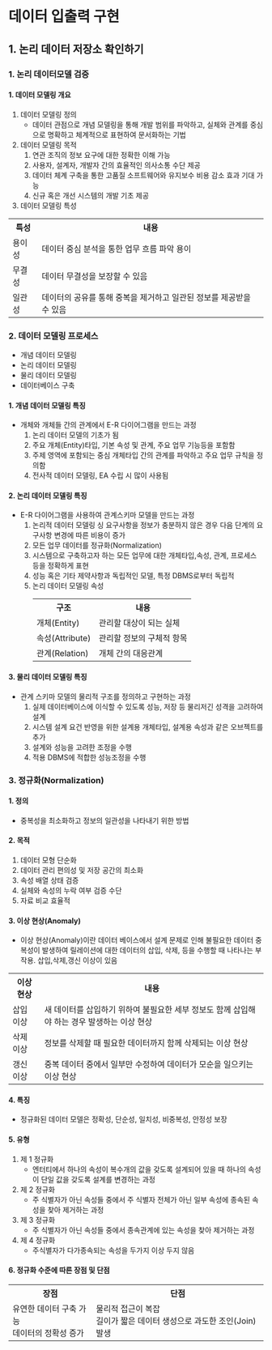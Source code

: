 # 데이터 입출력 구현

## 1. 논리 데이터 저장소 확인하기
### 1. 논리 데이터모델 검증
#### 1. 데이터 모델링 개요
1. 데이터 모델링 정의
   - 데이터 관점으로 개념 모델링을 통해 개발 범위를 파악하고, 실체와 관계를 중심으로 명확하고 체계적으로 표현하여 문서화하는 기법
2. 데이터 모델링 목적
   1. 연관 조직의 정보 요구에 대한 정확한 이해 가능
   2. 사용자, 설계자, 개발자 간의 효율적인 의사소통 수단 제공
   3. 데이터 체계 구축을 통한 고품질 소프트웨어와 유지보수 비용 감소 효과 기대 가능
   4. 신규 혹은 개선 시스템의 개발 기초 제공
3. 데이터 모델링 특성
<table>
    <tr>
        <th>특성</th>
        <th>내용</th>
    </tr>
    <tr>
        <td>용이성</td>
        <td>데이터 중심 분석을 통한 업무 흐름 파악 용이</td>
    </tr>
    <tr>
        <td>무결성</td>
        <td>데이터 무결성을 보장할 수 있음</td>
    </tr>
    <tr>
        <td>일관성</td>
        <td>데이터의 공유를 통해 중복을 제거하고 일관된 정보를 제공받을 수 있음</td>
    </tr>
</table>

### 2. 데이터 모델링 프로세스
- 개념 데이터 모델링
- 논리 데이터 모델링
- 물리 데이터 모델링
- 데이터베이스 구축
#### 1. 개념 데이터 모델링 특징
- 개체와 개체들 간의 관계에서 E-R 다이어그램을 만드는 과정
  1. 논리 데이터 모델의 기초가 됨
  2. 주요 개체(Entity)타입, 기본 속성 및 관계, 주요 업무 기능등을 포함함
  3. 주제 영역에 포함되는 중심 개체타입 간의 관계를 파악하고 주요 업무 규칙을 정의함
  4. 전사적 데이터 모델링, EA 수립 시 많이 사용됨
#### 2. 논리 데이터 모델링 특징
- E-R 다이어그램을 사용하여 관계스키마 모델을 만드는 과정
    1. 논리적 데이터 모델링 싱 요구사항을 정보가 충분하지 않은 경우 다음 단계의 요구사항 변경에 따른 비용이 증가
    2. 모든 업무 데이터를 정규화(Normalization)
    3. 시스템으로 구축하고자 하는 모든 업무에 대한 개체타입,속성, 관계, 프로세스 등을 정확하게 표현
    4. 성능 혹은 기타 제약사항과 독립적인 모델, 특정 DBMS로부터 독립적
    5. 논리 데이터 모델링 속성
        <table>
            <tr>
                <th>구조</th>
                <th>내용</th>
            </tr>
            <tr>
                <td>개체(Entity)</td>
                <td>관리할 대상이 되는 실체</td>
            </tr>
            <tr>
                <td>속성(Attribute)</td>
                <td>관리할 정보의 구체적 항목</td>
            </tr>
            <tr>
                <td>관계(Relation)</td>
                <td>개체 간의 대응관계</td>
            </tr>
        </table>
#### 3. 물리 데이터 모델링 특징
- 관계 스키마 모델의 물리적 구조를 정의하고 구현하는 과정
  1. 실제 데이터베이스에 이식할 수 있도록 성능, 저장 등 물리저긴 성격을 고려하여 설계
  2. 시스템 설계 요건 반영을 위한 설계용 개체타입, 설계용 속성과 같은 오브젝트를 추가
  3. 설계와 성능을 고려한 조정을 수행
  4. 적용 DBMS에 적합한 성능조정을 수행
### 3. 정규화(Normalization)
#### 1. 정의
- 중복성을 최소화하고 정보의 일관성을 나타내기 위한 방법
#### 2. 목적
  1. 데이터 모형 단순화
  2. 데이터 관리 편의성 및 저장 공간의 최소화
  3. 속성 배열 상태 검증
  4. 실체와 속성의 누락 여부 검증 수단
  5. 자료 비교 효율적
#### 3. 이상 현상(Anomaly)
- 이상 현상(Anomaly)이란 데이터 베이스에서 설계 문제로 인해 불필요한 데이터 중복성이 발생하여 릴레이션에 대한 데이터의 삽입, 삭제, 등을 수행할 때 나타나는 부작용. 삽입,삭제,갱신 이상이 있음

<table>
    <tr>
        <th>이상 현상</th>
        <th>내용</th>
    </tr>
    <tr>
        <td>삽입 이상</td>
        <td>새 데이터를 삽입하기 위하여 불필요한 세부 정보도 함께 삽입해야 하는 경우 발생하는 이상 현상</td>
    </tr>
    <tr>
        <td>삭제 이상</td>
        <td>정보를 삭제할 때 필요한 데이터까지 함께 삭제되는 이상 현상</td>
    </tr>
    <tr>
        <td>갱신 이상</td>
        <td>중복 데이터 중에서 일부만 수정하여 데이터가 모순을 일으키는 이상 현상</td>
    </tr>
</table>

#### 4. 특징
- 정규화된 데이터 모델은 정확성, 단순성, 일치성, 비중복성, 안정성 보장

#### 5. 유형
1. 제 1 정규화
   - 엔터티에서 하나의 속성이 복수개의 값을 갖도록 설계되어 있을 때 하나의 속성이 단일 값을 갖도록 설계를 변경하는 과정
2. 제 2 정규화
   - 주 식별자가 아닌 속성들 중에서 주 식별자 전체가 아닌 일부 속성에 종속된 속성을 찾아 제거하는 과정
3. 제 3 정규화
   - 주 식별자가 아닌 속성들 중에서 종속관계에 있는 속성을 찾아 제거하는 과정
4. 제 4 정규화
   - 주식별자가 다가종속되는 속성을 두가지 이상 두지 않음
#### 6. 정규화 수준에 따른 장점 및 단점
<table>
    <tr>
        <th>장점</th>
        <th>단점</th>
    </tr>
    <tr>
        <td>유연한 데이터 구축 가능<br>데이터의 정확성 증가</td>
        <td>물리적 접근이 복잡<br>길이가 짧은 데이터 생성으로 과도한 조인(Join)발생</td>
    </tr>
</table>